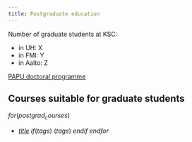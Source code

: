 ```yaml
---
title: Postgraduate education
---
```


Number of graduate students at KSC:

- in UH: X
- in FMI: Y
- in Aalto: Z

[PAPU doctoral programme](http://blogs.helsinki.fi/papu-dp/)

## Courses suitable for graduate students

$for(postgrad_courses)$
- [$title$]($url$) $if(tags)$ ($tags$) $endif$
$endfor$
